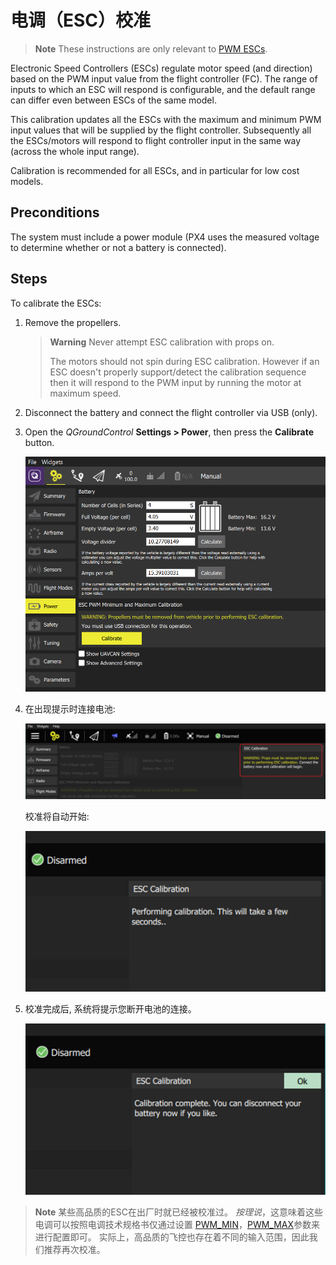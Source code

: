 # 电调（ESC）校准

> **Note** These instructions are only relevant to [PWM ESCs](../peripherals/pwm_escs_and_servo.md).

Electronic Speed Controllers (ESCs) regulate motor speed (and direction) based on the PWM input value from the flight controller (FC). The range of inputs to which an ESC will respond is configurable, and the default range can differ even between ESCs of the same model.

This calibration updates all the ESCs with the maximum and minimum PWM input values that will be supplied by the flight controller. Subsequently all the ESCs/motors will respond to flight controller input in the same way (across the whole input range).

Calibration is recommended for all ESCs, and in particular for low cost models.

## Preconditions

The system must include a power module (PX4 uses the measured voltage to determine whether or not a battery is connected).

## Steps

To calibrate the ESCs:

1. Remove the propellers.
    
    > **Warning** Never attempt ESC calibration with props on.
    > 
    > The motors should not spin during ESC calibration. However if an ESC doesn't properly support/detect the calibration sequence then it will respond to the PWM input by running the motor at maximum speed.

2. Disconnect the battery and connect the flight controller via USB (only).

3. Open the *QGroundControl* **Settings > Power**, then press the **Calibrate** button.
    
    ![ESC Calibration step 1](../../assets/qgc/setup/esc/qgc_esc_calibration.png)

4. 在出现提示时连接电池:
    
    ![ESC Calibration step 2](../../assets/qgc/setup/esc/esc_calibration_step_2.png)
    
    校准将自动开始:
    
    ![ESC Calibration step 3](../../assets/qgc/setup/esc/esc_calibration_step_3.png)

5. 校准完成后, 系统将提示您断开电池的连接。
    
    ![ESC Calibration step 4](../../assets/qgc/setup/esc/esc_calibration_step_4.png)

> **Note** 某些高品质的ESC在出厂时就已经被校准过。 *按理说*，这意味着这些电调可以按照电调技术规格书仅通过设置 [PWM_MIN](../advanced_config/parameter_reference.md#PWM_MIN)，[PWM_MAX](../advanced_config/parameter_reference.md#PWM_MAX)参数来进行配置即可。 实际上，高品质的飞控也存在着不同的输入范围，因此我们推荐再次校准。